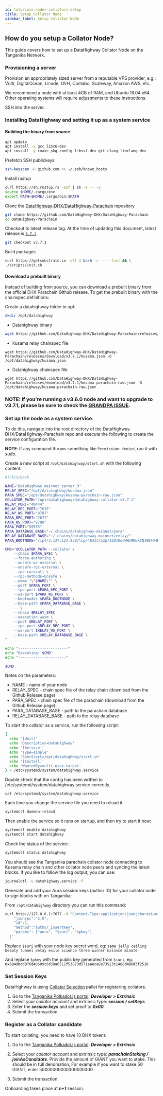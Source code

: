 ```yaml
---
id: tutorials-nodes-collators-setup
title: Setup Collator Node
sidebar_label: Setup Collator Node
---
```


## How do you setup a Collator Node?

This guide covers how to set up a DataHighway Collator Node on the Tanganika Network.

### Provisioning a server

Provision an appropriately sized server from a reputable VPS provider, e.g.: Vultr, DigitalOcean, Linode, OVH, Contabo, Scaleway, Amazon AWS, etc.

We recommend a node with at least 4GB of RAM, and Ubuntu 18.04 x64. Other operating systems will require adjustments to these instructions.

SSH into the server.

### Installing DataHighway and setting it up as a system service

#### Building the binary from source

```bash
apt update
apt install -y gcc libc6-dev
apt install -y cmake pkg-config libssl-dev git clang libclang-dev
```

Prefetch SSH publickeys

```bash
ssh-keyscan -H github.com >> ~/.ssh/known_hosts
```

Install rustup

```bash
curl https://sh.rustup.rs -sSf | sh -s -- -y
source $HOME/.cargo/env
export PATH=$HOME/.cargo/bin:$PATH
```

Clone the [DataHighway-DHX/DataHighway-Parachain](https://github.com/DataHighway-DHX/DataHighway-Parachain) repository

```bash
git clone https://github.com/DataHighway-DHX/DataHighway-Parachain
cd DataHighway-Parachain
```

Checkout to latest release tag. At the time of updating this document, latest release is [`3.7.1`](https://github.com/DataHighway-DHX/DataHighway-Parachain/releases/tag/v3.7.1)

```bash
git checkout v3.7.1
```

Build packages

```bash
curl https://getsubstrate.io -sSf | bash -s -- --fast && \
./scripts/init.sh
```

#### Download a prebuilt binary

Instead of building from source, you can download a prebuilt binary from the official DHX Parachain Github release. To get the prebuilt binary with the chainspec definitions:

Create a datahighway folder in opt:
```sh
mkdir /opt/datahighway
```

- Datahighway binary
```sh
wget https://github.com/DataHighway-DHX/DataHighway-Parachain/releases/download/v3.7.1/datahighway-collator -O /opt/datahighway/datahighway-collator-v3.7.1
```

- Kusama relay chainspec file 
```
wget https://github.com/DataHighway-DHX/DataHighway-Parachain/releases/download/v3.7.1/kusama.json -O /opt/datahighway/kusama.json
```

- Datahighway chainspec file
```
wget https://github.com/DataHighway-DHX/DataHighway-Parachain/releases/download/v3.7.1/kusama-parachain-raw.json -O /opt/datahighway/kusama-parachain-raw.json
```

### **NOTE**: If you're running a v3.6.0 node and want to upgrade to v3.7.1, please be sure to check the [GRANDPA ISSUE](https://github.com/DataHighway-DHX/DataHighway-Parachain/wiki/%5BWIP%5D-2022-11-12-GRANDPA-ISSUE).

### Set up the node as a system service.

To do this, navigate into the root directory of the DataHighway-DHX/DataHighway-Parachain repo and execute the following to create the service configuration file.

**NOTE**: If any command throws something like `Permission denied`, run it with *sudo*.

Create a new script at `/opt/datahighway/start.sh` with the following content:

```bash
#!/bin/bash

NAME="Datahighway_mainnet_server_3"
RELAY_SPEC="/opt/datahighway/kusama.json"
PARA_SPEC="/opt/datahighway/kusama-parachain-raw.json"
COLLATOR_PATH="/opt/datahighway/datahighway-collator-v3.7.1"
RELAY_PORT="40444"
RELAY_RPC_PORT="7676"
RELAY_WS_PORT="8787"
PARA_RPC_PORT="7677"
PARA_WS_PORT="8788"
PARA_PORT="50555"
PARA_DATABASE_BASE="~/.chains/datahighway-mainnet/para"
RELAY_DATABASE_BASE="~/.chains/datahighway-mainnet/relay/"
PARA_BOOTNODE="/ip4/3.127.123.230/tcp/40333/p2p/12D3KooWHJ9NwkCNJ8BFD4BptJybQQSyBJm1mtr3XRpfqWR5vjaj"

CMD="$COLLATOR_PATH --collator \
	--chain $PARA_SPEC \
	--force-authoring \
	--unsafe-ws-external \
	--unsafe-rpc-external \
	--rpc-cors=all \
	--rpc-methods=Unsafe \
	--name "\"$NAME\"" \
	--port $PARA_PORT \
	--rpc-port $PARA_RPC_PORT \
	--ws-port $PARA_WS_PORT \
	--bootnodes $PARA_BOOTNODE \
	--base-path $PARA_DATABASE_BASE \
	-- \
	--chain $RELAY_SPEC
	--execution wasm \
	--port $RELAY_PORT \
	--rpc-port $RELAY_RPC_PORT \
	--ws-port $RELAY_WS_PORT \
	--base-path $RELAY_DATABASE_BASE \
"

echo "-----------------------"
echo "Executing: $CMD"
echo "----------------------"

$CMD
```

Notes on the parameters:
- NAME - name of your node
- RELAY_SPEC - chain spec file of the relay chain (download from the Github Release page)
- PARA_SPEC - chain spec file of the parachain (download from the Github Release page)
- PARA_DATABASE_BASE - path to the parachain database
- RELAY_DATABASE_BASE - path to the relay database

To start the collator as a service, run the following script:

```bash
{
  echo '[Unit]'
  echo 'Description=DataHighway'
  echo '[Service]'
  echo 'Type=simple'
  echo 'ExecStart=/opt/datahighway/start.sh'
  echo '[Install]'
  echo 'WantedBy=multi-user.target'
} > /etc/systemd/system/datahighway.service
```

Double check that the config has been written to /etc/systemd/system/datahighway.service correctly.
```
cat /etc/systemd/system/datahighway.service
```

Each time you change the service file you need to reload it
```bash
systemctl daemon-reload
```

Then enable the service so it runs on startup, and then try to start it now:

```bash
systemctl enable datahighway
systemctl start datahighway
```

Check the status of the service:

```bash
systemctl status datahighway
```

You should see the Tanganika parachain collator node connecting to Kusama relay chain and other collator node peers and syncing the latest blocks. If you like to follow the log output, you can use:

```bash
journalctl -u datahighway.service -f
```

Generate and add your Aura session keys (author ID) for your collator node to sign blocks with on Tanganika:

From `/opt/datahighway` directory you can run this command:
```bash
curl http://127.0.0.1:7677 -H "Content-Type:application/json;charset=utf-8" -d   '{
    "jsonrpc":"2.0",
    "id":1,
    "method":"author_insertKey",
    "params": ["aura", "$suri", "$pkey"]
  }'
```
Replace `$suri` with your node key secret word, eg: `same jelly ceiling beauty tunnel delay exile science three winner balance minute`

And replace `$pkey` with the public key generated from `$suri`, eg: `0x6849bcd876d48609c6d38a6511f53873d571aaece8a73923c1488d496d3f2510`

### Set Session Keys

DataHighway is using [Collator Selection](https://paritytech.github.io/cumulus/pallet_collator_selection/index.html) pallet for registering collators.

1. Go to the [Tanganika Polkadot.js portal](https://polkadot.js.org/apps/?rpc=wss%3A%2F%2Ftanganika.datahighway.com#/explorer): **_Developer > Extrinsic_**
2. Select your _collator account_ and extrinsic type: **_session / setKeys_**
3. Enter the **_session keys_** and set proof to **_0x00_**
4. Submit the transaction.

### Register as a Collator candidate

To start collating, you need to have 10 DHX tokens 

1. Go to the [Tanganika Polkadot.js portal](https://polkadot.js.org/apps/?rpc=wss%3A%2F%2Ftanganika.datahighway.com#/explorer): **_Developer > Extrinsic_**

2. Select your _collator account_ and extrinsic type: **_parachainStaking / joinAsCandidate_**. Provide the amount of GIANT you want to stake. This should be in full denomation, For example if you want to stake 50 GIANT, enter 50000000000000000000

3. Submit the transaction.

Onboarding takes place at **_n+1_** session.
